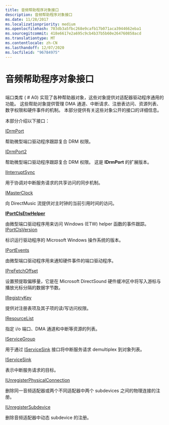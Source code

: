 ```yaml
---
title: 音频帮助程序对象接口
description: 音频帮助程序对象接口
ms.date: 11/28/2017
ms.localizationpriority: medium
ms.openlocfilehash: 703db3a5fbc268e9cafb17b071aca3944662eba1
ms.sourcegitcommit: 418e6617e2a695c9cb4b37b5b60e264760858acd
ms.translationtype: MT
ms.contentlocale: zh-CN
ms.lasthandoff: 12/07/2020
ms.locfileid: "96784975"
---
```

# <a name="audio-helper-object-interfaces"></a>音频帮助程序对象接口


## <span id="ddk_audio_helper_object_interfaces_ks"></span><span id="DDK_AUDIO_HELPER_OBJECT_INTERFACES_KS"></span>


端口类库 ( # A0) 实现了各种帮助器对象，这些对象提供对适配器驱动程序通用的功能。 这些帮助对象提供管理 DMA 通道、中断请求、注册表访问、资源列表、数字权限和硬件事件的机制。 本部分提供有关这些对象公开的接口的详细信息。

本部分介绍以下接口：


[IDrmPort](/windows-hardware/drivers/ddi/portcls/nn-portcls-idrmport)

帮助微型端口驱动程序跟踪复合 DRM 权限。

[IDrmPort2](/windows-hardware/drivers/ddi/portcls/nn-portcls-idrmport2)

帮助微型端口驱动程序跟踪复合 DRM 权限。 这是 **IDrmPort** 的扩展版本。

[IInterruptSync](/windows-hardware/drivers/ddi/portcls/nn-portcls-iinterruptsync)

用于协调对中断服务请求的共享访问的同步机制。

[IMasterClock](/windows-hardware/drivers/ddi/dmusicks/nn-dmusicks-imasterclock)

向 DirectMusic 流提供对主时钟的当前引用时间的访问。

[**IPortClsEtwHelper**](/windows-hardware/drivers/ddi/portcls/nn-portcls-iportclsetwhelper)

由微型端口驱动程序用来访问 Windows (ETW) helper 函数的事件跟踪。
[IPortClsVersion](/windows-hardware/drivers/ddi/portcls/nn-portcls-iportclsversion)

标识运行驱动程序的 Microsoft Windows 操作系统的版本。

[IPortEvents](/windows-hardware/drivers/ddi/portcls/nn-portcls-iportevents)

由微型端口驱动程序用来通知硬件事件的端口驱动程序。

[IPreFetchOffset](/windows-hardware/drivers/ddi/portcls/nn-portcls-iprefetchoffset)

设置预提取偏移量，它是在 Microsoft DirectSound 硬件缓冲区中将写入游标与播放光标分隔的数据字节数。

[IRegistryKey](/windows-hardware/drivers/ddi/portcls/nn-portcls-iregistrykey)

提供对注册表项及其子项的读/写访问权限。

[IResourceList](/windows-hardware/drivers/ddi/portcls/nn-portcls-iresourcelist)

指定 i/o 端口、DMA 通道和中断等资源的列表。

[IServiceGroup](/windows-hardware/drivers/ddi/portcls/nn-portcls-iservicegroup)

用于通过 [IServiceSink](/windows-hardware/drivers/ddi/portcls/nn-portcls-iservicesink) 接口将中断服务请求 demultiplex 到对象列表。

[IServiceSink](/windows-hardware/drivers/ddi/portcls/nn-portcls-iservicesink)

表示中断服务请求的目标。

[IUnregisterPhysicalConnection](/windows-hardware/drivers/ddi/portcls/nn-portcls-iunregisterphysicalconnection)

删除同一音频适配器或两个不同适配器中两个 subdevices 之间的物理连接的注册。

[IUnregisterSubdevice](/windows-hardware/drivers/ddi/portcls/nn-portcls-iunregistersubdevice)

删除音频适配器中动态 subdevice 的注册。

 

